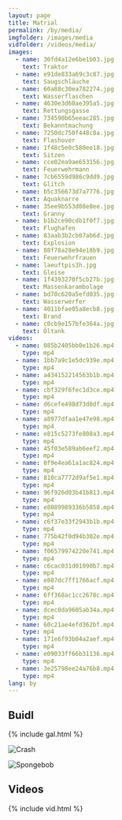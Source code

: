 ```yaml
---
layout: page
title: Matrial
permalink: /by/media/
imgfolder: /images/media
vidfolder: /videos/media/
images:
  - name: 30fd4a12e6be1b03.jpg
    text: Traktor
  - name: e91de833a69c3c87.jpg
    text: Saugschläuche
  - name: 60a88c30ea782274.jpg
    text: Wasserflaschen
  - name: 4630e3d60ae395a5.jpg
    text: Rettungsgasse
  - name: 734590b65eeac285.jpg
    text: Bekanntmachung
  - name: 7250dc750f448c8a.jpg
    text: Flashover
  - name: 1f48c5e0c580ee18.jpg
    text: Sitzen
  - name: cce02ea9ae653156.jpg
    text: Feuerwehrmann
  - name: 7cb6559d986c9dd9.jpg
    text: Glitch
  - name: b5c356673d7a7776.jpg
    text: Aquaknarre
  - name: 35ee9b553d08e8ee.jpg
    text: Granny
  - name: b1b2ce90cdb1f0f7.jpg
    text: Flughafen
  - name: 83aab3b2cb07ab6d.jpg
    text: Explosion
  - name: 08f78a28e94e18b9.jpg
    text: Feuerwehrfrauen
  - name: laeuftpis3h.jpg
    text: Gleise
  - name: 1f4393270f5cb27b.jpg
    text: Massenkarambolage
  - name: bd70c620a5efd035.jpg
    text: Wasserwerfer
  - name: 4011bfae05a8ecb8.jpg
    text: Brand
  - name: c0cb9e157bfe364a.jpg
    text: Öltank
videos:
  - name: 085b2405bb0e1b26.mp4
    type: mp4
  - name: 1bb7a9c1e5dc939e.mp4
    type: mp4
  - name: a434152214563b1b.mp4
    type: mp4
  - name: cbf329f6fec1d3ce.mp4
    type: mp4
  - name: d6cefe498d73d0df.mp4
    type: mp4
  - name: a8977dfaa1e47e98.mp4
    type: mp4
  - name: e815c5273fe808a3.mp4
    type: mp4
  - name: 45f03e589ab6eef2.mp4
    type: mp4
  - name: 0f9e4ea61a1ac824.mp4
    type: mp4
  - name: 810ca7772d9af5e1.mp4
    type: mp4
  - name: 96f926d03b41b813.mp4
    type: mp4
  - name: e8089989336b5858.mp4
    type: mp4
  - name: c6f37e33f2943b1b.mp4
    type: mp4
  - name: 775b42f0d94b302e.mp4
    type: mp4
  - name: f06579974220e741.mp4
    type: mp4
  - name: c6cac031d01090b7.mp4
    type: mp4
  - name: e887dc7ff1766acf.mp4
    type: mp4
  - name: 6ff368ac1cc2678c.mp4
    type: mp4
  - name: dcec0da9605ab34a.mp4
    type: mp4
  - name: 60c21ae4efd362bf.mp4
    type: mp4
  - name: 171e6f93b04a2aef.mp4
    type: mp4
  - name: e09033ff66b31136.mp4
    type: mp4
  - name: 3e25798ee24a76b8.mp4
    type: mp4
lang: by
---
```


## Buidl

{% include gal.html %}

![Crash](/images/media/efacc3a1c117821d.gif)

![Spongebob](/images/media/a148feb684f37282.gif)

## Videos

{% include vid.html %}

